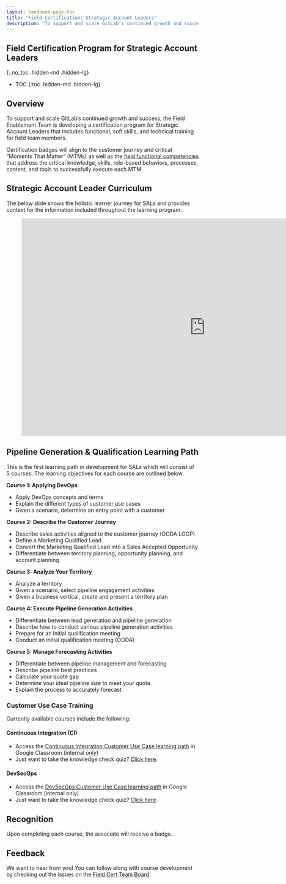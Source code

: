 ```yaml
---
layout: handbook-page-toc
title: "Field Certification: Strategic Account Leaders"
description: "To support and scale GitLab’s continued growth and success, the Field Enablement Team is developing a certification program for Strategic Account Leaders that includes functional, soft skills, and technical training for field team members"
---
```


## Field Certification Program for Strategic Account Leaders
{:.no_toc .hidden-md .hidden-lg}

- TOC
{:toc .hidden-md .hidden-lg}

## Overview 
To support and scale GitLab’s continued growth and success, the Field Enablement Team is developing a certification program for Strategic Account Leaders that includes functional, soft skills, and technical training for field team members.  

Certification badges will align to the customer journey and critical “Moments That Matter” (MTMs) as well as the [field functional competencies](/handbook/sales/training/field-functional-competencies/) that address the critical knowledge, skills, role-based behaviors, processes, content, and tools to successfully execute each MTM.

## Strategic Account Leader Curriculum 
The below slide shows the holistic learner journey for SALs and provides context for the information included throughout the learning program. 

<figure class="video_container">
<iframe src="https://docs.google.com/presentation/d/e/2PACX-1vQvjB6E9JlplzwqBHVv2fFGAEGZwqjg4AZQO-p_DqjX7znjZGOC_q2-d2xCbwr2LbfXCmyOvVxcirYb/embed?start=false&loop=false&delayms=3000&slide=id.g94bb3b04a3_0_271" frameborder="0" width="960" height="569" allowfullscreen="true" mozallowfullscreen="true" webkitallowfullscreen="true"></iframe>
</figure>

## Pipeline Generation & Qualification Learning Path 
This is the first learning path in development for SALs which will consist of 5 courses. The learning objectives for each course are outlined below.

**Course 1: Applying DevOps**
* Apply DevOps concepts and terms 
* Explain the different types of customer use cases 
* Given a scenario, determine an entry point with a customer 

**Course 2: Describe the Customer Journey** 
* Describe sales activities aligned to the customer journey (OODA LOOP)
* Define a Marketing Qualified Lead 
* Convert the Marketing Qualified Lead into a Sales Accepted Opportunity 
* Differentiate between territory planning, opportunity planning, and account planning 

**Course 3: Analyze Your Territory**
* Analyze a territory 
* Given a scenario, select pipeline engagement activities 
* Given a business vertical, create and present a territory plan

**Course 4: Execute Pipeline Generation Activities** 
* Differentiate between lead generation and pipeline generation
* Describe how to conduct various pipeline generation activities 
* Prepare for an initial qualification meeting 
* Conduct an initial qualification meeting (OODA)

**Course 5: Manage Forecasting Activities**
* Differentiate between pipeline management and forecasting
* Describe pipeline best practices
* Calculate your quote gap
* Determine your ideal pipeline size to meet your quota 
* Explain the process to accurately forecast 

### Customer Use Case Training 

Currently available courses include the following:

#### Continuous Integration (CI)

- Access the [Continuous Integration Customer Use Case learning path](https://classroom.google.com/c/ODA3MDM2NDkzODFa?cjc=4oy74tz) in Google Classroom (internal only)
- Just want to take the knowledge check quiz? [Click here](https://forms.gle/SYcjEptqKyfohUHx7). 

#### DevSecOps

- Access the [DevSecOps Customer Use Case learning path](https://classroom.google.com/c/MTI4MzkzMDA0NTg5?cjc=g3q2snm) in Google Classroom (internal only)
- Just want to take the knowledge check quiz? [Click here](https://forms.gle/hkta3uDUpki52BGD8).


## Recognition
Upon completing each course, the associate will receive a badge. 

## Feedback 
We want to hear from you! You can follow along with course development by checking out the issues on the [Field Cert Team Board](https://gitlab.com/groups/gitlab-com/sales-team/-/boards/1637426?&label_name[]=field%20certification). 


